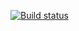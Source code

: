 [![Build status](https://ci.appveyor.com/api/projects/status/fkkewemogxddmsha?svg=true)](https://ci.appveyor.com/project/fefeloni/testapici-nktim)

